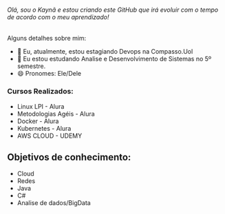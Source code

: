 ###### Olá, sou o Kaynã e estou criando este GitHub que irá evoluir com o tempo de acordo com o meu aprendizado!


Alguns detalhes sobre mim:

- 🔭 Eu, atualmente, estou estagiando Devops na Compasso.Uol
- 🌱 Eu estou estudando Analise e Desenvolvimento de Sistemas no 5º semestre.
- 😄 Pronomes: Ele/Dele


### Cursos Realizados:
 * Linux LPI - Alura
 * Metodologias Agéis - Alura
 * Docker - Alura
 * Kubernetes - Alura
 * AWS CLOUD - UDEMY



## Objetivos de conhecimento:

* Cloud
* Redes
* Java
* C#
* Analise de dados/BigData



